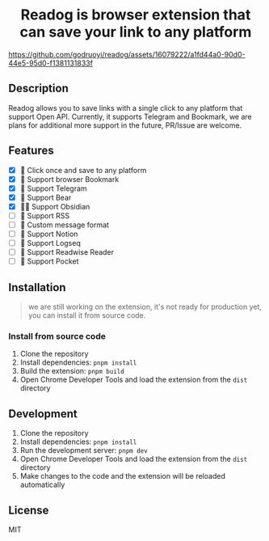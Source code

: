 <h1 align="center">Readog is browser extension that can save your link to any platform</h1>

https://github.com/godruoyi/readog/assets/16079222/a1fd44a0-90d0-44e5-95d0-f1381131833f

## Description

Readog allows you to save links with a single click to any platform that support Open API. 
Currently, it supports Telegram and Bookmark, we are plans for additional more support in the future, PR/Issue are welcome.

## Features

- [x] 🌰 Click once and save to any platform
- [x] 🌰 Support browser Bookmark
- [x] 🍏 Support Telegram
- [x] 🐛 Support Bear
- [x] 🐕‍🦺 Support Obsidian
- [ ] 🚧 Support RSS
- [ ] 🚧 Custom message format
- [ ] 🚧 Support Notion
- [ ] 🚧 Support Logseq
- [ ] 🚧 Support Readwise Reader
- [ ] 🚧 Support Pocket

## Installation

> we are still working on the extension, it's not ready for production yet, you can install it from source code.

### Install from source code

1. Clone the repository
2. Install dependencies: `pnpm install`
3. Build the extension: `pnpm build`
4. Open Chrome Developer Tools and load the extension from the `dist` directory

## Development

1. Clone the repository
2. Install dependencies: `pnpm install`
3. Run the development server: `pnpm dev`
4. Open Chrome Developer Tools and load the extension from the `dist` directory
5. Make changes to the code and the extension will be reloaded automatically

## License
MIT
